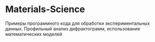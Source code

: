 # Materials-Science

Примеры программного кода для обработки экспериментальных данных.
Профильный анализ дифрактограмм, использование математических моделей
